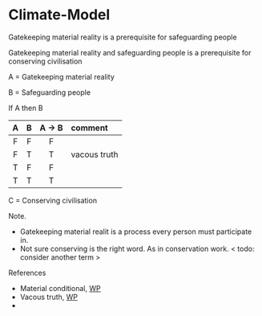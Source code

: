 # Climate-Model

Gatekeeping material reality is a prerequisite for safeguarding people

Gatekeeping material reality and safeguarding people is a prerequisite for conserving civilisation

A = Gatekeeping material reality

B = Safeguarding people

If A then B

| A | B | A -> B | comment |
| :-: | :-: | :-: | :---- |
| F | F | F | |
| F | T | T | vacous truth |
| T | F | F | |
| T | T | T | 

C = Conserving civilisation

Note. 
* Gatekeeping material realit is a process every person must participate in.
* Not sure conserving is the right word. As in conservation work. < todo: consider another term >

References
* Material conditional, [WP](https://en.wikipedia.org/wiki/Material_conditional)
* Vacous truth, [WP](https://en.wikipedia.org/wiki/Vacuous_truth)
* 
